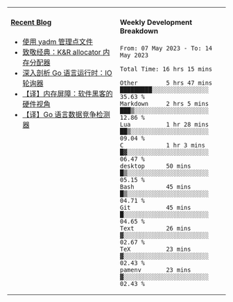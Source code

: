 <table width="960px">
<tr>
<td valign="top" width="50%">

#### <a href="https://www.kongjun18.me" target="_blank">Recent Blog</a>

<!-- BLOG-POST-LIST:START -->
- [使用 yadm 管理点文件](https://www.kongjun18.me/posts/2023/04/07/)
- [致敬经典：K&amp;R allocator 内存分配器](https://www.kongjun18.me/posts/2022/12/12/)
- [深入剖析 Go 语言运行时：IO 轮询器](https://www.kongjun18.me/posts/2022/11/21/)
- [【译】内存屏障：软件黑客的硬件视角](https://www.kongjun18.me/posts/2022/11/03/)
- [【译】Go 语言数据竞争检测器](https://www.kongjun18.me/posts/2022/10/25/)
<!-- BLOG-POST-LIST:END -->

</td>
<td valign="top" width="50%">

#### Weekly Development Breakdown

<!--START_SECTION:waka-->

```text
From: 07 May 2023 - To: 14 May 2023

Total Time: 16 hrs 15 mins

Other        5 hrs 47 mins   █████████░░░░░░░░░░░░░░░░   35.63 %
Markdown     2 hrs 5 mins    ███▒░░░░░░░░░░░░░░░░░░░░░   12.86 %
Lua          1 hr 28 mins    ██▒░░░░░░░░░░░░░░░░░░░░░░   09.04 %
C            1 hr 3 mins     █▓░░░░░░░░░░░░░░░░░░░░░░░   06.47 %
desktop      50 mins         █▒░░░░░░░░░░░░░░░░░░░░░░░   05.15 %
Bash         45 mins         █▒░░░░░░░░░░░░░░░░░░░░░░░   04.71 %
Git          45 mins         █░░░░░░░░░░░░░░░░░░░░░░░░   04.65 %
Text         26 mins         ▓░░░░░░░░░░░░░░░░░░░░░░░░   02.67 %
TeX          23 mins         ▓░░░░░░░░░░░░░░░░░░░░░░░░   02.43 %
pamenv       23 mins         ▓░░░░░░░░░░░░░░░░░░░░░░░░   02.43 %
```

<!--END_SECTION:waka-->
</td>
</tr>

</table>
